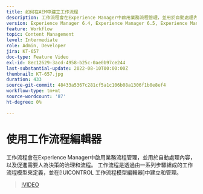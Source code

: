 ```yaml
---
title: 如何在AEM中建立工作流程
description: 工作流程會在Experience Manager中啟用業務流程管理，並用於自動處理內容，以及促進需要人為決策的治理和流程。
version: Experience Manager 6.4, Experience Manager 6.5, Experience Manager as a Cloud Service
feature: Workflow
topic: Content Management
level: Intermediate
role: Admin, Developer
jira: KT-657
doc-type: Feature Video
exl-id: 8ec12629-3acd-4958-b25c-0ae0b97ce244
last-substantial-update: 2022-08-10T00:00:00Z
thumbnail: KT-657.jpg
duration: 433
source-git-commit: 48433a5367c281cf5a1c106b08a1306f1b0e8ef4
workflow-type: tm+mt
source-wordcount: '87'
ht-degree: 0%

---
```


# 使用工作流程編輯器

工作流程會在Experience Manager中啟用業務流程管理，並用於自動處理內容，以及促進需要人為決策的治理和流程。 工作流程是透過由一系列步驟組成的工作流程模型來定義，並在[!UICONTROL 工作流程模型編輯器]中建立和管理。

>[!VIDEO](https://video.tv.adobe.com/v/22201?quality=12&learn=on)

